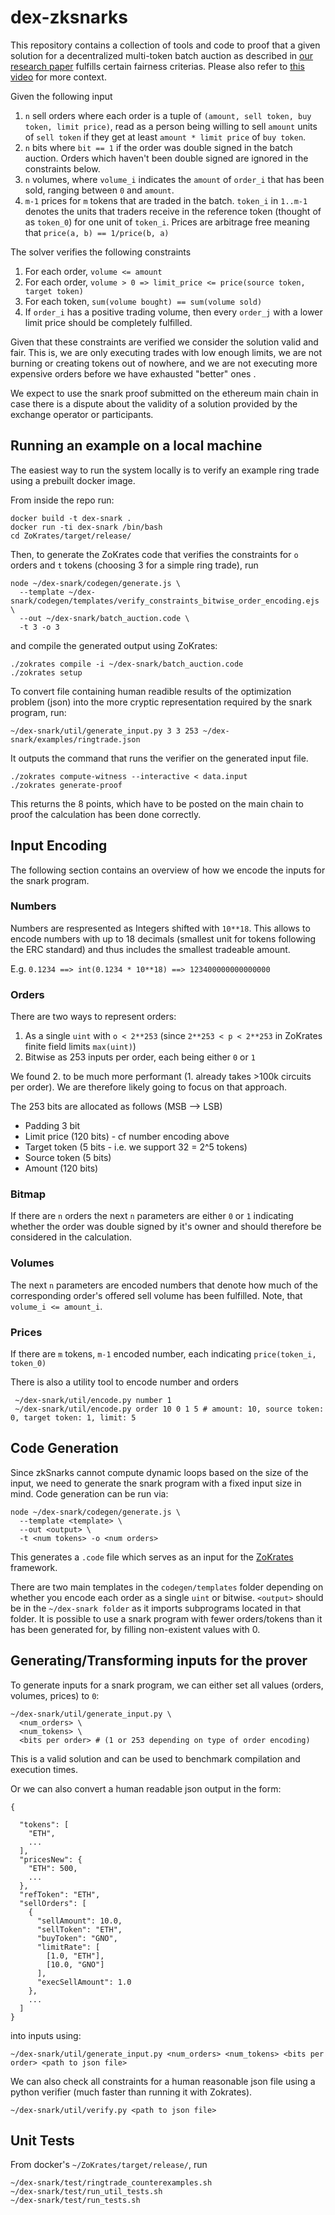 # dex-zksnarks
This repository contains a collection of tools and code to proof that a given solution for a decentralized multi-token batch auction as described in [our research paper](https://github.com/gnosis/dex-research/releases) fulfills certain fairness criterias. Please also refer to [this video](https://www.youtube.com/watch?v=r7WY0VUqfNU) for more context.

Given the following input
1. `n` sell orders where each order is a tuple of `(amount, sell token, buy token, limit price)`, read as a person being willing to sell `amount` units of `sell token` if they get at least `amount * limit price` of `buy token`.
2. `n` bits where `bit == 1` if the order was double signed in the batch auction. Orders which haven't been double signed are ignored in the constraints below.
3. `n` volumes, where `volume_i` indicates the `amount` of `order_i` that has been sold, ranging between `0` and `amount`.
4. `m-1` prices for `m` tokens that are traded in the batch. `token_i` in `1..m-1` denotes the units that traders receive in the reference token (thought of as `token_0`) for one unit of `token_i`. Prices are arbitrage free meaning that `price(a, b) == 1/price(b, a)`

The solver verifies the following constraints
1. For each order, `volume <= amount`
2. For each order, `volume > 0 => limit_price <= price(source token, target token)`
3. For each token, `sum(volume bought) == sum(volume sold)`
4. If `order_i` has a positive trading volume, then every `order_j` with a lower limit price should be completely fulfilled.

Given that these constraints are verified we consider the solution valid and fair. This is, we are only executing trades with low enough limits, we are not burning or creating tokens out of nowhere, and we are not executing more expensive orders before we have exhausted "better" ones . 

We expect to use the snark proof submitted on the ethereum main chain in case there is a dispute about the validity of a solution provided by the exchange operator or participants. 

## Running an example on a local machine

The easiest way to run the system locally is to verify an example ring trade using a prebuilt docker image.

From inside the repo run:

```
docker build -t dex-snark .
docker run -ti dex-snark /bin/bash
cd ZoKrates/target/release/
```

Then, to generate the ZoKrates code that verifies the constraints for `o` orders and `t` tokens (choosing 3 for a simple ring trade), run
```
node ~/dex-snark/codegen/generate.js \
  --template ~/dex-snark/codegen/templates/verify_constraints_bitwise_order_encoding.ejs \
  --out ~/dex-snark/batch_auction.code \
  -t 3 -o 3
```

and compile the generated output using ZoKrates:
```
./zokrates compile -i ~/dex-snark/batch_auction.code
./zokrates setup
```

To convert file containing human readible results of the optimization problem (json) into the more cryptic representation required by the snark program, run:

```
~/dex-snark/util/generate_input.py 3 3 253 ~/dex-snark/examples/ringtrade.json
```

It outputs the command that runs the verifier on the generated input file.
```
./zokrates compute-witness --interactive < data.input
./zokrates generate-proof
```

This returns the 8 points, which have to be posted on the main chain to proof the calculation has been done correctly.

## Input Encoding

The following section contains an overview of how we encode the inputs for the snark program.

### Numbers

Numbers are respresented as Integers shifted with `10**18`. This allows to encode numbers with up to 18 decimals (smallest unit for tokens following the ERC standard) and thus includes the smallest tradeable amount.

E.g. `0.1234 ==> int(0.1234 * 10**18) ==> 123400000000000000`

### Orders
There are two ways to represent orders:
1. As a single `uint` with `o < 2**253` (since `2**253 < p < 2**253` in ZoKrates finite field limits `max(uint)`)
2. Bitwise as 253 inputs per order, each being either `0` or `1`

We found 2. to be much more performant (1. already takes >100k circuits per order). We are therefore likely going to focus on that approach.

The 253 bits are allocated as follows (MSB --> LSB)
- Padding 3 bit
- Limit price (120 bits) - cf number encoding above
- Target token (5 bits - i.e. we support 32 = 2^5 tokens)
- Source token (5 bits)
- Amount (120 bits)

### Bitmap
If there are `n` orders the next `n` parameters are either `0` or `1` indicating whether the order was double signed by it's owner and should therefore be considered in the calculation.

### Volumes
The next `n` parameters are encoded numbers that denote how much of the corresponding order's offered sell volume has been fulfilled. Note, that `volume_i <= amount_i`.

### Prices
If there are `m` tokens, `m-1` encoded number, each indicating `price(token_i, token_0)`

There is also a utility tool to encode number and orders
```
 ~/dex-snark/util/encode.py number 1
 ~/dex-snark/util/encode.py order 10 0 1 5 # amount: 10, source token: 0, target token: 1, limit: 5
```
## Code Generation

Since zkSnarks cannot compute dynamic loops based on the size of the input, we need to generate the snark program with a fixed input size in mind. 
Code generation can be run via:

```
node ~/dex-snark/codegen/generate.js \
  --template <template> \
  --out <output> \
  -t <num tokens> -o <num orders>
```

This generates a `.code` file which serves as an input for the [ZoKrates](https://github.com/JacobEberhardt/ZoKrates) framework.

There are two main templates in the `codegen/templates` folder depending on whether you encode each order as a single `uint` or bitwise.
`<output>` should be in the `~/dex-snark folder` as it imports subprograms located in that folder.
It is possible to use a snark program with fewer orders/tokens than it has been generated for, by filling non-existent values with 0.

## Generating/Transforming inputs for the prover

To generate inputs for a snark program, we can either set all values (orders, volumes, prices) to `0`:

```
~/dex-snark/util/generate_input.py \
  <num_orders> \
  <num_tokens> \
  <bits per order> # (1 or 253 depending on type of order encoding)
```

This is a valid solution and can be used to benchmark compilation and execution times.

Or we can also convert a human readable json output in the form:

```
{
  
  "tokens": [
    "ETH", 
    ...
  ], 
  "pricesNew": {
    "ETH": 500, 
    ...
  }, 
  "refToken": "ETH",
  "sellOrders": [
    {
      "sellAmount": 10.0, 
      "sellToken": "ETH", 
      "buyToken": "GNO", 
      "limitRate": [
        [1.0, "ETH"], 
        [10.0, "GNO"]
      ],  
      "execSellAmount": 1.0
    },
    ...
  ]
}
```

into inputs using:

```
~/dex-snark/util/generate_input.py <num_orders> <num_tokens> <bits per order> <path to json file>
```

We can also check all constraints for a human reasonable json file using a python verifier (much faster than running it with Zokrates).

```
~/dex-snark/util/verify.py <path to json file>

```

## Unit Tests
From docker's `~/ZoKrates/target/release/`, run

```
~/dex-snark/test/ringtrade_counterexamples.sh
~/dex-snark/test/run_util_tests.sh
~/dex-snark/test/run_tests.sh
```
